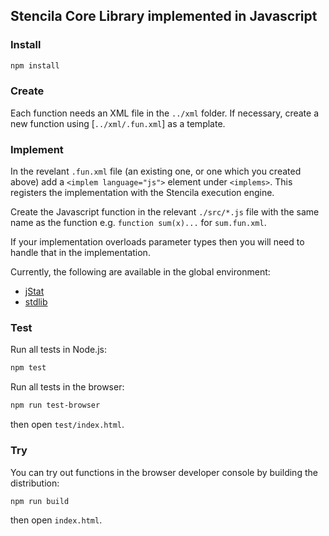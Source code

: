 ## Stencila Core Library implemented in Javascript

### Install

```bash
npm install
```

### Create

Each function needs an XML file in the `../xml` folder. If necessary, create a new function using [`../xml/.fun.xml`] as a template. 

### Implement

In the revelant `.fun.xml` file (an existing one, or one which you created above) add a `<implem language="js">` element under `<implems>`. This registers the implementation with the Stencila execution engine.

Create the Javascript function in the relevant `./src/*.js` file with the same name as the function e.g. `function sum(x)...` for `sum.fun.xml`.

If your implementation overloads parameter types then you will need to handle that in the implementation.

Currently, the following are available in the global environment:

- [jStat](http://jstat.github.io/)
- [stdlib](https://stdlib.io/)

### Test

Run all tests in Node.js:

```bash
npm test
```

Run all tests in the browser:

```bash
npm run test-browser
```

then open `test/index.html`.

### Try

You can try out functions in the browser developer console by building the distribution:

```bash
npm run build
```

then open `index.html`.

